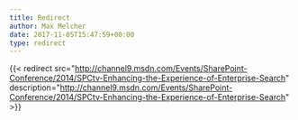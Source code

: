 ```yaml
---
title: Redirect
author: Max Melcher
date: 2017-11-05T15:47:59+00:00
type: redirect
---
```

{{< redirect src="http://channel9.msdn.com/Events/SharePoint-Conference/2014/SPCtv-Enhancing-the-Experience-of-Enterprise-Search" description="http://channel9.msdn.com/Events/SharePoint-Conference/2014/SPCtv-Enhancing-the-Experience-of-Enterprise-Search" >}}
